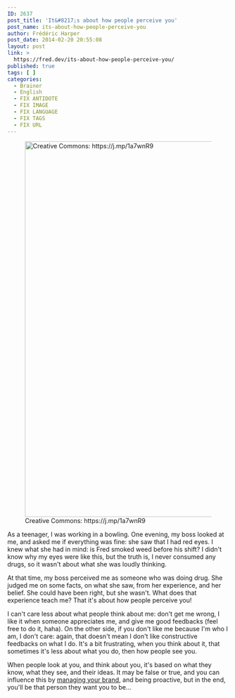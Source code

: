 ```yaml
---
ID: 2637
post_title: 'It&#8217;s about how people perceive you'
post_name: its-about-how-people-perceive-you
author: Frédéric Harper
post_date: 2014-02-20 20:55:08
layout: post
link: >
  https://fred.dev/its-about-how-people-perceive-you/
published: true
tags: [ ]
categories:
  - Brainer
  - English
  - FIX ANTIDOTE
  - FIX IMAGE
  - FIX LANGUAGE
  - FIX TAGS
  - FIX URL
---
```

<figure><img alt="Creative Commons: https://j.mp/1a7wnR9" src="http://fred.dev/wp-content/uploads/2014/02/perception.jpg" width="600" height="855" /><figcaption> Creative Commons: https://j.mp/1a7wnR9</figcaption></figure>
As a teenager, I was working in a bowling. One evening, my boss looked at me, and asked me if everything was fine: she saw that I had red eyes. I knew what she had in mind: is Fred smoked weed before his shift? I didn't know why my eyes were like this, but the truth is, I never consumed any drugs, so it wasn't about what she was loudly thinking.

At that time, my boss perceived me as someone who was doing drug. She judged me on some facts, on what she saw, from her experience, and her belief. She could have been right, but she wasn't. What does that experience teach me? That it's about how people perceive you!

I can't care less about what people think about me: don't get me wrong, I like it when someone appreciates me, and give me good feedbacks (feel free to do it, haha). On the other side, if you don't like me because I'm who I am, I don't care: again, that doesn't mean I don't like constructive feedbacks on what I do. It's a bit frustrating, when you think about it, that sometimes it's less about what you do, then how people see you.

When people look at you, and think about you, it's based on what they know, what they see, and their ideas. It may be false or true, and you can influence this by [managing your brand][1], and being proactive, but in the end, you'll be that person they want you to be...

 [1]: https://book.fred.dev/ "Book on Personal Branding for developers"